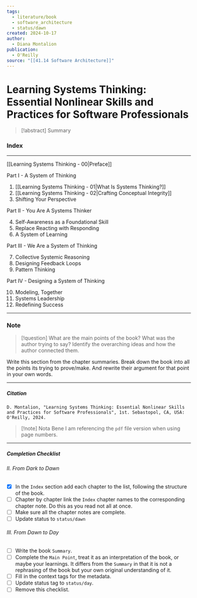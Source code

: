 ```yaml
---
tags:
  - literature/book
  - software_architecture
  - status/dawn
created: 2024-10-17
author:
  - Diana Montalion
publication:
  - O'Reilly
source: "[[41.14 Software Architecture]]"
---
```

# Learning Systems Thinking: Essential Nonlinear Skills and Practices for Software Professionals

> [!abstract] Summary

### Index
---
[[Learning Systems Thinking - 00|Preface]]

Part I - A System of Thinking

1. [[Learning Systems Thinking - 01|What Is Systems Thinking?]]
2. [[Learning Systems Thinking - 02|Crafting Conceptual Integrity]]
3. Shifting Your Perspective

Part II - You Are A Systems Thinker

4. Self-Awareness as a Foundational Skill
5. Replace Reacting with Responding
6. A System of Learning

Part III - We Are a System of Thinking

7. Collective Systemic Reasoning
8. Designing Feedback Loops
9. Pattern Thinking

Part IV - Designing a System of Thinking

10. Modeling, Together
11. Systems Leadership
12. Redefining Success
---
### Note

> [!question] What are the main points of the book?
> What was the author trying to say? Identify the overarching ideas and how the author connected them.

Write this section from the chapter summaries. Break down the book into all the points its trying to prove/make. And rewrite their argument for that point in your own words. 

---
##### Citation
```
D. Montalion, "Learning Systems Thinking: Essential Nonlinear Skills and Practices for Software Professionals", 1st. Sebastopol, CA, USA: O'Reilly, 2024.
```

> [!note] Nota Bene
> I am referencing the `pdf` file version when using page numbers.

---
##### Completion Checklist
###### II. From Dark to Dawn
- [x] In the `Index` section add each chapter to the list, following the structure of the book.
- [ ] Chapter by chapter link the `Index` chapter names to the corresponding chapter note. Do this as you read not all at once.
- [ ] Make sure all the chapter notes are complete.
- [ ] Update status to `status/dawn`
###### III. From Dawn to Day
- [ ] Write the book `Summary`.
- [ ] Complete the `Main Point`, treat it as an interpretation of the book, or maybe your learnings. It differs from the `Summary` in that it is not a rephrasing of the book but your own original understanding of it.
- [ ] Fill in the context tags for the metadata.
- [ ] Update status tag to `status/day`.
- [ ] Remove this checklist.